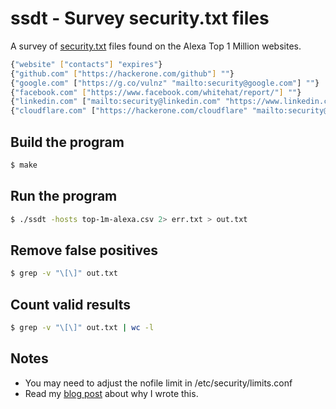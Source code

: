# ssdt - Survey security.txt files

A survey of [security.txt](https://tools.ietf.org/html/draft-foudil-securitytxt-10) files found on the Alexa Top 1 Million websites.

```bash
{"website" ["contacts"] "expires"}
{"github.com" ["https://hackerone.com/github"] ""}
{"google.com" ["https://g.co/vulnz" "mailto:security@google.com"] ""}
{"facebook.com" ["https://www.facebook.com/whitehat/report/"] ""}
{"linkedin.com" ["mailto:security@linkedin.com" "https://www.linkedin.com/help/linkedin/answer/62924"] ""}
{"cloudflare.com" ["https://hackerone.com/cloudflare" "mailto:security@cloudflare.com" "https://www.cloudflare.com/abuse/"] "sat, 20 mar 2021 13:24:05 -0700"}
```

## Build the program

```bash
$ make
```

## Run the program

```bash
$ ./ssdt -hosts top-1m-alexa.csv 2> err.txt > out.txt
```

## Remove false positives

```bash
$ grep -v "\[\]" out.txt
```

## Count valid results

```bash
$ grep -v "\[\]" out.txt | wc -l
```
## Notes

  * You may need to adjust the nofile limit in /etc/security/limits.conf
  * Read my [blog post](https://www.go350.com/posts/a-survey-of-security-dot-txt/) about why I wrote this.
